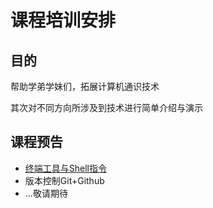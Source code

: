 # 课程培训安排

## 目的
帮助学弟学妹们，拓展计算机通识技术

其次对不同方向所涉及到技术进行简单介绍与演示

## 课程预告
* [终端工具与Shell指令](./terminal-shell/README.md)
* 版本控制Git+Github
* ...敬请期待

